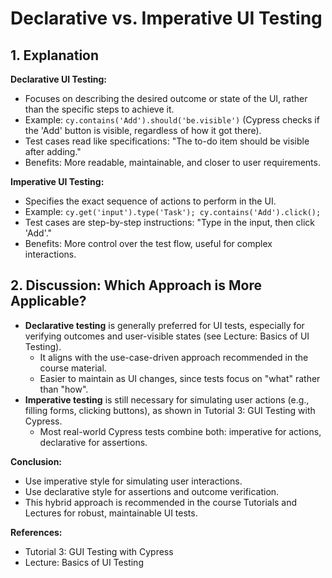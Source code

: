 # Declarative vs. Imperative UI Testing

## 1. Explanation

**Declarative UI Testing:**
- Focuses on describing the desired outcome or state of the UI, rather than the specific steps to achieve it.
- Example: `cy.contains('Add').should('be.visible')` (Cypress checks if the 'Add' button is visible, regardless of how it got there).
- Test cases read like specifications: "The to-do item should be visible after adding."
- Benefits: More readable, maintainable, and closer to user requirements.

**Imperative UI Testing:**
- Specifies the exact sequence of actions to perform in the UI.
- Example: `cy.get('input').type('Task'); cy.contains('Add').click();`
- Test cases are step-by-step instructions: "Type in the input, then click 'Add'."
- Benefits: More control over the test flow, useful for complex interactions.

## 2. Discussion: Which Approach is More Applicable?

- **Declarative testing** is generally preferred for UI tests, especially for verifying outcomes and user-visible states (see Lecture: Basics of UI Testing).
  - It aligns with the use-case-driven approach recommended in the course material.
  - Easier to maintain as UI changes, since tests focus on "what" rather than "how".
- **Imperative testing** is still necessary for simulating user actions (e.g., filling forms, clicking buttons), as shown in Tutorial 3: GUI Testing with Cypress.
  - Most real-world Cypress tests combine both: imperative for actions, declarative for assertions.

**Conclusion:**
- Use imperative style for simulating user interactions.
- Use declarative style for assertions and outcome verification.
- This hybrid approach is recommended in the course Tutorials and Lectures for robust, maintainable UI tests.

**References:**
- Tutorial 3: GUI Testing with Cypress
- Lecture: Basics of UI Testing

